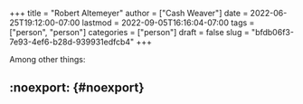+++
title = "Robert Altemeyer"
author = ["Cash Weaver"]
date = 2022-06-25T19:12:00-07:00
lastmod = 2022-09-05T16:16:04-07:00
tags = ["person", "person"]
categories = ["person"]
draft = false
slug = "bfdb06f3-7e93-4ef6-b28d-939931edfcb4"
+++

Among other things:


## :noexport: {#noexport}
